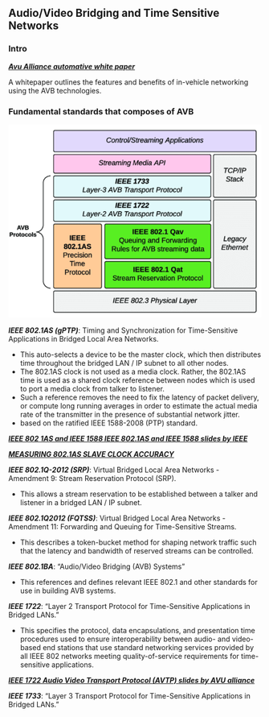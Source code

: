 ## Audio/Video Bridging and Time Sensitive Networks

### **Intro**

[***Avu Alliance automative white paper***](../Resources/2014-11-20_AVnu-Automotive-White-Paper_Final_Approved.pdf)

A whitepaper outlines the features and benefits of in-vehicle networking using the AVB technologies.


### **Fundamental standards that composes of AVB**

![AVN Architecture](images/AVN_layers.png)

***IEEE 802.1AS (gPTP)***: Timing and Synchronization for Time-Sensitive Applications in Bridged Local Area Networks.

- This auto-selects a device to be the master clock, which then distributes time throughout the bridged LAN / IP subnet to all other nodes.
- The 802.1AS clock is not used as a media clock. Rather, the 802.1AS time is used as a shared clock reference between nodes which is used to port a media clock from talker to listener.
- Such a reference removes the need to fix the latency of packet delivery, or compute long running averages in order to estimate the actual media rate of the transmitter in the presence of substantial network jitter.
- based on the ratified IEEE 1588-2008 (PTP) standard.

[***IEEE 802 1AS and IEEE 1588 IEEE 802.1AS and IEEE 1588 slides by IEEE***](https://www.itu.int/dms_pub/itu-t/oth/06/38/T06380000040002PDFE.pdf)

[***MEASURING 802.1AS SLAVE CLOCK ACCURACY***](https://www.keysight.com/us/en/assets/7019-0404/technical-overviews/Measuring-802-1AS-Slave-Clock-Accuracy.pdf)

***IEEE 802.1Q-2012 (SRP)***: Virtual Bridged Local Area Networks - Amendment 9: Stream Reservation Protocol (SRP).

- This allows a stream reservation to be established between a talker and listener in a bridged LAN / IP subnet.

***IEEE 802.1Q2012 (FQTSS)***: Virtual Bridged Local Area Networks - Amendment 11: Forwarding and Queuing for Time-Sensitive Streams.

- This describes a token-bucket method for shaping network traffic such that the latency and bandwidth of reserved streams can be controlled.

***IEEE 802.1BA***: “Audio/Video Bridging (AVB) Systems”

- This references and defines relevant IEEE 802.1 and other standards for use in building AVB systems.

***IEEE 1722***: “Layer 2 Transport Protocol for Time-Sensitive Applications in Bridged LANs.”

- This specifies the protocol, data encapsulations, and presentation time procedures used to ensure interoperability between audio- and video-based end stations that use standard networking services provided by all IEEE 802 networks meeting quality-of-service requirements for time-sensitive applications.

[***IEEE 1722 Audio Video Transport Protocol (AVTP) slides by AVU alliance***](https://avnu.org/wp-content/uploads/2014/05/AVnu-AAA2C_Audio-Video-Transport-Protocol-AVTP_Dave-Olsen.pdf)


***IEEE 1733***: “Layer 3 Transport Protocol for Time-Sensitive Applications in Bridged LANs.”
